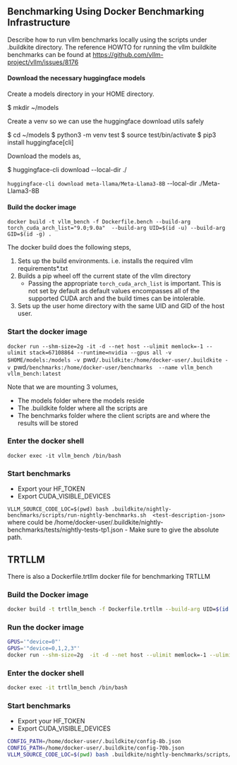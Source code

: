 ## Benchmarking Using Docker Benchmarking Infrastructure

Describe how to run vllm benchmarks locally using the scripts under .buildkite directory. The reference HOWTO for
running the vllm buildkite benchmarks can be found at https://github.com/vllm-project/vllm/issues/8176


#### Download the necessary huggingface models

Create a models directory in your HOME directory.

$ mkdir ~/models

Create a venv so we can use the huggingface download utils safely

$ cd ~/models
$ python3 -m venv test
$ source test/bin/activate
$ pip3 install huggingface[cli]

Download the models as,

$ huggingface-cli download <model-tag> --local-dir ./<last-part-of-model-tag>

`huggingface-cli download meta-llama/Meta-Llama3-8B` --local-dir ./Meta-Llama3-8B

#### Build the docker image

`docker build -t vllm_bench -f Dockerfile.bench --build-arg torch_cuda_arch_list="9.0;9.0a"  --build-arg UID=$(id -u) --build-arg GID=$(id -g) .`

The docker build does the following steps,
  1. Sets up the build environments. i.e. installs the required vllm requirements*.txt
  2. Builds a pip wheel off the current state of the vllm directory
      - Passing the appropriate `torch_cuda_arch_list` is important. This is not set by default as
        default values encompasses all of the supported CUDA arch and the build times can be intolerable.
  3. Sets up the user home directory with the same UID and GID of the host user.

### Start the docker image

`docker run --shm-size=2g -it -d --net host --ulimit memlock=-1 --ulimit stack=67108864 --runtime=nvidia --gpus all -v $HOME/models:/models -v `pwd`/.buildkite:/home/docker-user/.buildkite -v `pwd`/benchmarks:/home/docker-user/benchmarks  --name vllm_bench vllm_bench:latest `

Note that we are mounting 3 volumes, 
 - The models folder where the models reside
 - The .buildkite folder where all the scripts are
 - The benchmarks folder where the client scripts are and where the results will be stored 

### Enter the docker shell

`docker exec -it vllm_bench /bin/bash`

### Start benchmarks
- Export your HF_TOKEN
- Export CUDA_VISIBLE_DEVICES

`VLLM_SOURCE_CODE_LOC=$(pwd) bash .buildkite/nightly-benchmarks/scripts/run-nightly-benchmarks.sh  <test-description-json>`
where <test-description-json> could be /home/docker-user/.buildkite/nightly-benchmarks/tests/nightly-tests-tp1.json - Make sure to give the absolute path.

## TRTLLM

There is also a Dockerfile.trtllm docker file for benchmarking TRTLLM

### Build the Docker image
```bash
docker build -t trtllm_bench -f Dockerfile.trtllm --build-arg UID=$(id -u) --build-arg GID=$(id -g) .
``` 

### Run the docker image

```bash
GPUS='"device=0"'
GPUS='"device=0,1,2,3"'
docker run --shm-size=2g  -it -d --net host --ulimit memlock=-1 --ulimit stack=67108864 --runtime=nvidia --gpus $GPUS -e HF_TOKEN=$HF_TOKEN -v $(pwd)/models:/models -v $(pwd)/.buildkite:/home/docker-user/.buildkite -v $(pwd)/benchmarks:/home/docker-user/benchmarks  --name trtllm_bench trtllm_bench:latest
```

### Enter the docker shell

```bash
docker exec -it trtllm_bench /bin/bash
```

### Start benchmarks
- Export your HF_TOKEN
- Export CUDA_VISIBLE_DEVICES

```bash
CONFIG_PATH=/home/docker-user/.buildkite/config-8b.json
CONFIG_PATH=/home/docker-user/.buildkite/config-70b.json
VLLM_SOURCE_CODE_LOC=$(pwd) bash .buildkite/nightly-benchmarks/scripts/run-nightly-benchmarks.sh $CONFIG_PATH
```

